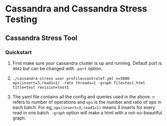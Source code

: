 # Cassandra and Cassandra Stress Testing

## Cassandra Stress Tool

### Quickstart

1. First make sure your cassandra cluster is up and running. Default port is `9042` but can be changed with `-port` option.

2. `./cassandra-stress user profile=controlef.yml n=5000 ops(insert=3,read1=1) -rate threads=1 -graph file=test.html title=test revision=test1`

3. The yaml file contains all the config and queries used in the above. `n` refers to number of operations and `ops` is the number and ratio of ops in each batch. For eg, `ops(insert=3,read1=1)` means 3 inserts for every read in one batch. `-graph` option will make a html with a not-so-beautiful graph.
